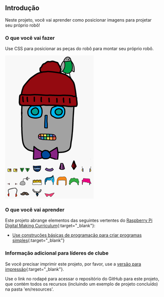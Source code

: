 ## Introdução

Neste projeto, você vai aprender como posicionar imagens para projetar seu próprio robô!

### O que você vai fazer

Use CSS para posicionar as peças do robô para montar seu próprio robô.

![captura de tela](images/robot-final.png)

### O que você vai aprender

Este projeto abrange elementos das seguintes vertentes do [Raspberry Pi Digital Making Curriculum](http://rpf.io/curriculum){:target="_blank"}:

+ [Use construções básicas de programação para criar programas simples](https://www.raspberrypi.org/curriculum/programming/creator){:target="_blank"}

### Informação adicional para líderes de clube

Se você precisar imprimir este projeto, por favor, use a [versão para impressão](https://projects.raspberrypi.org/en/projects/build-a-robot/print){:target="_blank"}.

Use o link no rodapé para acessar o repositório do GitHub para este projeto, que contém todos os recursos (incluindo um exemplo de projeto concluído) na pasta 'en/resources'.